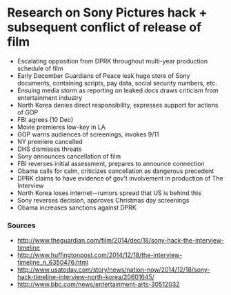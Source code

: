 # Research on Sony Pictures hack + subsequent conflict of release of film

- Escalating opposition from DPRK throughout multi-year production schedule of film
- Early December Guardians of Peace leak huge store of Sony documents, containing scripts, pay data, social security numbers, etc.
- Ensuing media storm as reporting on leaked docs draws criticism from entertainment industry
- North Korea denies direct responsibility, expresses support for actions of GOP
- FBI agrees (10 Dec)
- Movie premieres low-key in LA
- GOP warns audiences of screenings, invokes 9/11
- NY premiere cancelled
- DHS dismisses threats
- Sony announces cancellation of film
- FBI reverses initial assessment, prepares to announce connection
- Obama calls for calm, criticizes cancellation as dangerous precedent
- DPRK claims to have evidence of gov't involvement in production of The Interview
- North Korea loses internet--rumors spread that US is behind this
- Sony reverses decision, approves Christmas day screenings
- Obama increases sanctions against DPRK

### Sources
- http://www.theguardian.com/film/2014/dec/18/sony-hack-the-interview-timeline
- http://www.huffingtonpost.com/2014/12/18/the-interview-timeline_n_6350476.html
- http://www.usatoday.com/story/news/nation-now/2014/12/18/sony-hack-timeline-interview-north-korea/20601645/
- http://www.bbc.com/news/entertainment-arts-30512032